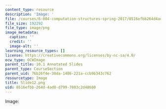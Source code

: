 ```yaml
---
content_type: resource
description: 'Image: '
file: /courses/6-004-computation-structures-spring-2017/8516efbb264d4ad0d7997803c2d48680_Slide12.png
file_size: 192292
file_type: image/png
image_metadata:
  caption: ''
  credit: ''
  image-alt: ''
learning_resource_types: []
license: https://creativecommons.org/licenses/by-nc-sa/4.0/
ocw_type: OCWImage
parent_title: 10.1 Annotated Slides
parent_type: CourseSection
parent_uid: 76b26f4e-38da-1486-221a-ccb9b343c762
resourcetype: Image
title: Slide12.png
uid: 8516efbb-264d-4ad0-d799-7803c2d48680
---
```

Image: 